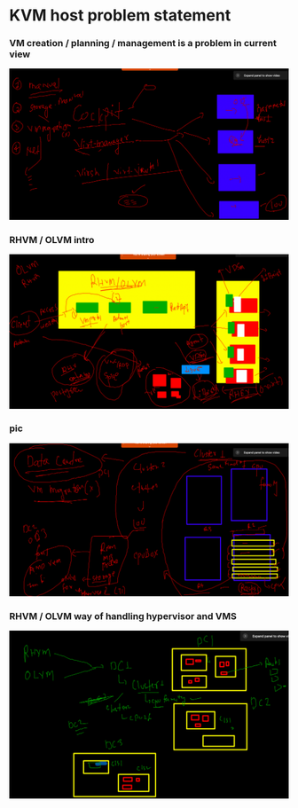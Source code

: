 # KVM host problem statement 

### VM creation / planning / management is a problem in current view 

<img src="vmprob.png">

### RHVM / OLVM intro 

<img src="olvm.png">

###  pic 

<img src="dc.png">

### RHVM / OLVM way of handling hypervisor and VMS 

<img src="final.png">



